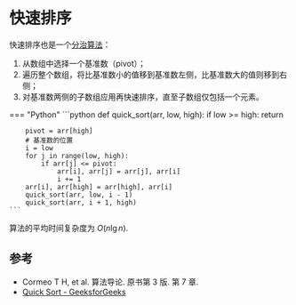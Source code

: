# 快速排序

快速排序也是一个[分治算法](../divide-and-conquer.md)：

1. 从数组中选择一个基准数（pivot）；
2. 遍历整个数组，将比基准数小的值移到基准数左侧，比基准数大的值则移到右侧；
3. 对基准数两侧的子数组应用再快速排序，直至子数组仅包括一个元素。

=== "Python"
    ```python
    def quick_sort(arr, low, high):
        if low >= high:
            return

        pivot = arr[high]
        # 基准数的位置
        i = low
        for j in range(low, high):
            if arr[j] <= pivot:
                arr[i], arr[j] = arr[j], arr[i]
                i += 1
        arr[i], arr[high] = arr[high], arr[i]
        quick_sort(arr, low, i - 1)
        quick_sort(arr, i + 1, high)
    ```

算法的平均时间复杂度为 $O(n\lg{n})$.

## 参考

- Cormeo T H, et al. 算法导论. 原书第 3 版. 第 7 章.
- [Quick Sort - GeeksforGeeks](https://www.geeksforgeeks.org/quick-sort/)
